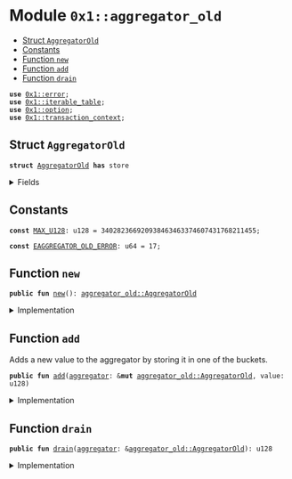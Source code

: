 
<a name="0x1_aggregator_old"></a>

# Module `0x1::aggregator_old`



-  [Struct `AggregatorOld`](#0x1_aggregator_old_AggregatorOld)
-  [Constants](#@Constants_0)
-  [Function `new`](#0x1_aggregator_old_new)
-  [Function `add`](#0x1_aggregator_old_add)
-  [Function `drain`](#0x1_aggregator_old_drain)


<pre><code><b>use</b> <a href="../../aptos-stdlib/../move-stdlib/doc/error.md#0x1_error">0x1::error</a>;
<b>use</b> <a href="../../aptos-stdlib/doc/iterable_table.md#0x1_iterable_table">0x1::iterable_table</a>;
<b>use</b> <a href="../../aptos-stdlib/../move-stdlib/doc/option.md#0x1_option">0x1::option</a>;
<b>use</b> <a href="transaction_context.md#0x1_transaction_context">0x1::transaction_context</a>;
</code></pre>



<a name="0x1_aggregator_old_AggregatorOld"></a>

## Struct `AggregatorOld`



<pre><code><b>struct</b> <a href="aggregator_old.md#0x1_aggregator_old_AggregatorOld">AggregatorOld</a> <b>has</b> store
</code></pre>



<details>
<summary>Fields</summary>


<dl>
<dt>
<code>buckets: <a href="../../aptos-stdlib/doc/iterable_table.md#0x1_iterable_table_IterableTable">iterable_table::IterableTable</a>&lt;u64, u128&gt;</code>
</dt>
<dd>

</dd>
</dl>


</details>

<a name="@Constants_0"></a>

## Constants


<a name="0x1_aggregator_old_MAX_U128"></a>



<pre><code><b>const</b> <a href="aggregator_old.md#0x1_aggregator_old_MAX_U128">MAX_U128</a>: u128 = 340282366920938463463374607431768211455;
</code></pre>



<a name="0x1_aggregator_old_EAGGREGATOR_OLD_ERROR"></a>



<pre><code><b>const</b> <a href="aggregator_old.md#0x1_aggregator_old_EAGGREGATOR_OLD_ERROR">EAGGREGATOR_OLD_ERROR</a>: u64 = 17;
</code></pre>



<a name="0x1_aggregator_old_new"></a>

## Function `new`



<pre><code><b>public</b> <b>fun</b> <a href="aggregator_old.md#0x1_aggregator_old_new">new</a>(): <a href="aggregator_old.md#0x1_aggregator_old_AggregatorOld">aggregator_old::AggregatorOld</a>
</code></pre>



<details>
<summary>Implementation</summary>


<pre><code><b>public</b> <b>fun</b> <a href="aggregator_old.md#0x1_aggregator_old_new">new</a>(): <a href="aggregator_old.md#0x1_aggregator_old_AggregatorOld">AggregatorOld</a> {
   <a href="aggregator_old.md#0x1_aggregator_old_AggregatorOld">AggregatorOld</a> { buckets: <a href="../../aptos-stdlib/doc/iterable_table.md#0x1_iterable_table_new">iterable_table::new</a>() }
}
</code></pre>



</details>

<a name="0x1_aggregator_old_add"></a>

## Function `add`

Adds a new value to the aggregator by storing it in one of the buckets.


<pre><code><b>public</b> <b>fun</b> <a href="aggregator_old.md#0x1_aggregator_old_add">add</a>(<a href="aggregator.md#0x1_aggregator">aggregator</a>: &<b>mut</b> <a href="aggregator_old.md#0x1_aggregator_old_AggregatorOld">aggregator_old::AggregatorOld</a>, value: u128)
</code></pre>



<details>
<summary>Implementation</summary>


<pre><code><b>public</b> <b>fun</b> <a href="aggregator_old.md#0x1_aggregator_old_add">add</a>(<a href="aggregator.md#0x1_aggregator">aggregator</a>: &<b>mut</b> <a href="aggregator_old.md#0x1_aggregator_old_AggregatorOld">AggregatorOld</a>, value: u128) {
    <b>let</b> idx = <a href="transaction_context.md#0x1_transaction_context_get_bucket">transaction_context::get_bucket</a>();

    <b>if</b> (<a href="../../aptos-stdlib/doc/iterable_table.md#0x1_iterable_table_contains">iterable_table::contains</a>(&<a href="aggregator.md#0x1_aggregator">aggregator</a>.buckets, idx)) {
        <b>let</b> amount = <a href="../../aptos-stdlib/doc/iterable_table.md#0x1_iterable_table_borrow_mut">iterable_table::borrow_mut</a>(&<b>mut</b> <a href="aggregator.md#0x1_aggregator">aggregator</a>.buckets, idx);
        <b>assert</b>!(*amount &lt;= <a href="aggregator_old.md#0x1_aggregator_old_MAX_U128">MAX_U128</a> - value, <a href="../../aptos-stdlib/../move-stdlib/doc/error.md#0x1_error_invalid_argument">error::invalid_argument</a>(<a href="aggregator_old.md#0x1_aggregator_old_EAGGREGATOR_OLD_ERROR">EAGGREGATOR_OLD_ERROR</a>));
        *amount = *amount + value;
    } <b>else</b> {
        <a href="../../aptos-stdlib/doc/iterable_table.md#0x1_iterable_table_add">iterable_table::add</a>(&<b>mut</b> <a href="aggregator.md#0x1_aggregator">aggregator</a>.buckets, idx, value);
    }
}
</code></pre>



</details>

<a name="0x1_aggregator_old_drain"></a>

## Function `drain`



<pre><code><b>public</b> <b>fun</b> <a href="aggregator_old.md#0x1_aggregator_old_drain">drain</a>(<a href="aggregator.md#0x1_aggregator">aggregator</a>: &<a href="aggregator_old.md#0x1_aggregator_old_AggregatorOld">aggregator_old::AggregatorOld</a>): u128
</code></pre>



<details>
<summary>Implementation</summary>


<pre><code><b>public</b> <b>fun</b> <a href="aggregator_old.md#0x1_aggregator_old_drain">drain</a>(<a href="aggregator.md#0x1_aggregator">aggregator</a>: &<a href="aggregator_old.md#0x1_aggregator_old_AggregatorOld">AggregatorOld</a>): u128 {
    <b>let</b> amount = 0;

    <b>let</b> key = <a href="../../aptos-stdlib/doc/iterable_table.md#0x1_iterable_table_head_key">iterable_table::head_key</a>(&<a href="aggregator.md#0x1_aggregator">aggregator</a>.buckets);
    <b>while</b> (<a href="../../aptos-stdlib/../move-stdlib/doc/option.md#0x1_option_is_some">option::is_some</a>(&key)) {
        <b>let</b> (value, _, next) = <a href="../../aptos-stdlib/doc/iterable_table.md#0x1_iterable_table_borrow_iter">iterable_table::borrow_iter</a>(&<a href="aggregator.md#0x1_aggregator">aggregator</a>.buckets, *<a href="../../aptos-stdlib/../move-stdlib/doc/option.md#0x1_option_borrow">option::borrow</a>(&key));
        key = next;
        <b>assert</b>!(amount &lt;= <a href="aggregator_old.md#0x1_aggregator_old_MAX_U128">MAX_U128</a> - *value, <a href="../../aptos-stdlib/../move-stdlib/doc/error.md#0x1_error_invalid_argument">error::invalid_argument</a>(<a href="aggregator_old.md#0x1_aggregator_old_EAGGREGATOR_OLD_ERROR">EAGGREGATOR_OLD_ERROR</a>));
        amount = amount + *value;
    };
    amount
}
</code></pre>



</details>


[move-book]: https://move-language.github.io/move/introduction.html
